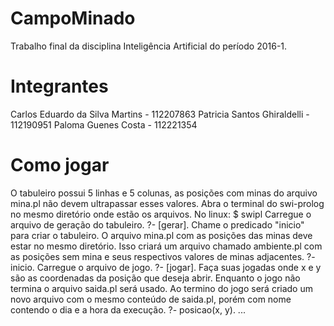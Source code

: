 # CampoMinado
Trabalho final da disciplina Inteligência Artificial do período 2016-1.

# Integrantes
  Carlos Eduardo da Silva Martins - 112207863
  Patricia Santos Ghiraldelli - 112190951
  Paloma Guenes Costa - 112221354 

# Como jogar
O tabuleiro possui 5 linhas e 5 colunas, as posições com minas do arquivo mina.pl
não devem ultrapassar esses valores.
Abra o terminal do swi-prolog no mesmo diretório onde estão os arquivos.
  No linux: $ swipl
Carregue o arquivo de geração do tabuleiro.
  ?- [gerar].
Chame o predicado "inicio" para criar o tabuleiro. O arquivo mina.pl com as posições das minas 
deve estar no mesmo diretório. Isso criará um arquivo chamado ambiente.pl com as posições sem mina
e seus respectivos valores de minas adjacentes.
  ?- inicio.
Carregue o arquivo de jogo.
  ?- [jogar].
Faça suas jogadas onde x e y são as coordenadas da posição que deseja abrir. Enquanto o jogo não
termina o arquivo saida.pl será usado. Ao termino do jogo será criado um novo arquivo com o mesmo conteúdo
de saida.pl, porém com nome contendo o dia e a hora da execução.
  ?- posicao(x, y).
  ...

